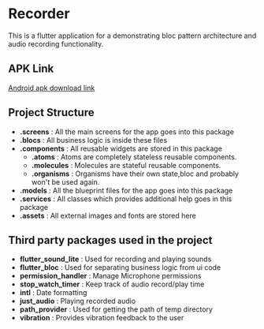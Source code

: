 # Recorder  
  
This is a flutter application for a demonstrating bloc pattern architecture and audio recording functionality.  
## APK Link 
[Android apk download link](https://drive.google.com/file/d/1Ip7q6A2r386H6FmwqfXNcveIgLxNDj-k/view?usp=sharing)


## Project Structure  
  
- **.screens** : All the main screens for the app goes into this package  
- **.blocs** : All business logic is inside these files 
- **.components** : All reusable widgets are stored in this package  
  - **.atoms** : Atoms are completely stateless reusable components.  
  - **.molecules** : Molecules are stateful reusable components.  
  - **.organisms** : Organisms have their own state,bloc and probably won't be used again.  
- **.models** : All the blueprint files for the app goes into this package  
- **.services** : All classes which provides additional help goes in this package  
- **.assets** : All external images and fonts are stored here  
  
## Third party packages used in the project  
  
- **flutter_sound_lite** : Used for recording and playing sounds  
- **flutter_bloc** : Used for separating business logic from ui code
- **permission_handler** : Manage Microphone permissions
- **stop_watch_timer** : Keep track of audio record/play time
- **intl** : Date formatting
- **just_audio** : Playing recorded audio
- **path_provider** : Used for getting the path of temp directory
- **vibration** : Provides vibration feedback to the user
